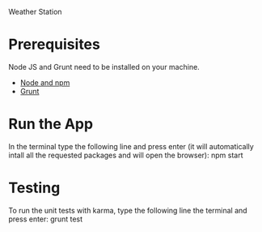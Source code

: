Weather Station

# Prerequisites

Node JS and Grunt need to be installed on your machine.
- [Node and npm](http://nodejs.org)
- [Grunt](http://gruntjs.com/) 



# Run the App

In the terminal type the following line and press enter (it will automatically intall all the requested packages and will open the browser):
npm start 



# Testing

To run the unit tests with karma, type the following line the terminal and press enter:
grunt test



